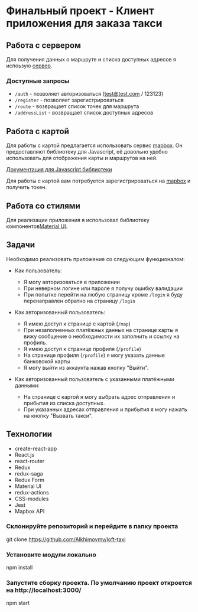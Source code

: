 # Финальный проект - Клиент приложения для заказа такси

## Работа с сервером

Для получения данных о маршруте и списка доступных адресов я испоьзую [сервер](https://loft-taxi.glitch.me/).

### Доступные запросы

- `/auth` - позволяет авторизоваться (test@test.com / 123123)
- `/register` - позволяет зарегистрироваться
- `/route` - возвращает список точек для маршрута
- `/addressList` - возвращает список доступных адресов

## Работа с картой

Для работы с картой предлагается использовать сервис [mapbox](https://www.mapbox.com/). Он предоставляют библиотеку для Javascript, её довольно удобно использовать для отображения карты и маршрутов на ней.

[Документация для Jаvascript библиотеки](https://docs.mapbox.com/mapbox-gl-js/api/)

Для работы с картой вам потребуется зарегистрироваться на [mapbox](https://www.mapbox.com) и получить токен.

## Работа со стилями

Для реализации приложения я использовал библиотеку компонентов[Material UI](https://material-ui.com/).

## Задачи

Необходимо реализовать приложение со следующим функционалом:

- Как пользователь:

  - Я могу авторизоваться в приложении
  - При неверном логине или пароле я получу ошибку валидации
  - При попытке перейти на любую страницу кроме `/login` я буду перенаправлен обратно на страницу `/login`

- Как авторизованный пользователь:

  - Я имею доступ к странице с картой (`/map`)
  - При незаполненных платёжных данных на странице карты я вижу сообщение о необходимости их заполнить и ссылку на профиль.
  - Я имею доступ к странице профиля (`/profile`)
  - На странице профиля (`/profile`) я могу указать данные банковской карты
  - Я могу выйти из аккаунта нажав кнопку "Выйти".

- Как авторизованный пользователь с указанными платёжными данными:
  - На странице с картой я могу выбрать адрес отправления и прибытия из списка доступных.
  - При указанных адресах отправления и прибытия я могу нажать на кнопку "Вызвать такси".

## Технологии

- create-react-app
- React.js
- react-router
- Redux
- redux-saga
- Redux Form
- Material UI
- redux-actions
- CSS-modules
- Jest
- Mapbox API

### Склонируйте репозиторий и перейдите в папку проекта

git clone https://github.com/Alkhimovmv/loft-taxi

### Установите модули локально

npm install

### Запустите сборку проекта. По умолчанию проект откроется на http://localhost:3000/

npm start
